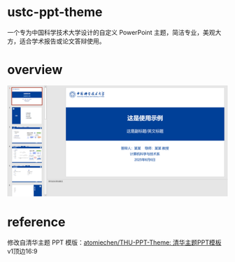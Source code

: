 # ustc-ppt-theme
一个专为中国科学技术大学设计的自定义 PowerPoint 主题，简洁专业，美观大方，适合学术报告或论文答辩使用。

# overview

![image-20250702164723692](./assets/image-20250702164723692.png)

# reference

修改自清华主题 PPT 模版：[atomiechen/THU-PPT-Theme: 清华主题PPT模板](https://github.com/atomiechen/THU-PPT-Theme) v1顶边16:9
